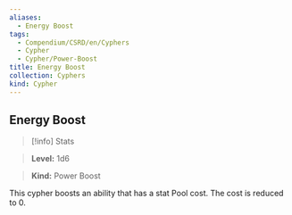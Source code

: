 ```yaml
---
aliases:
  - Energy Boost
tags:
  - Compendium/CSRD/en/Cyphers
  - Cypher
  - Cypher/Power-Boost
title: Energy Boost
collection: Cyphers
kind: Cypher
---
```

## Energy Boost    
>[!info] Stats    
> **Level:** 1d6    
> **Kind:** Power Boost  
    
This cypher boosts an ability that has a stat Pool cost. The cost is reduced to 0.